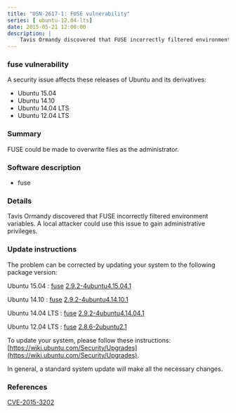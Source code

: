 ```yaml
---
title: "USN-2617-1: FUSE vulnerability"
series: [ ubuntu-12.04-lts]
date: 2015-05-21 12:00:00
description: |
    Tavis Ormandy discovered that FUSE incorrectly filtered environment variables. A local attacker could use this issue to gain administrative privileges. 
--- 
```

 
 


### fuse vulnerability

A security issue affects these releases of Ubuntu and its derivatives:

* Ubuntu 15.04
* Ubuntu 14.10
* Ubuntu 14.04 LTS
* Ubuntu 12.04 LTS

### Summary

FUSE could be made to overwrite files as the administrator. 

### Software description

* fuse 

### Details

Tavis Ormandy discovered that FUSE incorrectly filtered environment variables. A local attacker could use this issue to gain administrative privileges. 

### Update instructions

The problem can be corrected by updating your system to the following package version:

Ubuntu 15.04
 : [fuse](https://launchpad.net/ubuntu/+source/fuse) <span> [2.9.2-4ubuntu4.15.04.1](https://launchpad.net/ubuntu/+source/fuse/2.9.2-4ubuntu4.15.04.1) </span> 

Ubuntu 14.10
 : [fuse](https://launchpad.net/ubuntu/+source/fuse) <span> [2.9.2-4ubuntu4.14.10.1](https://launchpad.net/ubuntu/+source/fuse/2.9.2-4ubuntu4.14.10.1) </span> 

Ubuntu 14.04 LTS
 : [fuse](https://launchpad.net/ubuntu/+source/fuse) <span> [2.9.2-4ubuntu4.14.04.1](https://launchpad.net/ubuntu/+source/fuse/2.9.2-4ubuntu4.14.04.1) </span> 

Ubuntu 12.04 LTS
 : [fuse](https://launchpad.net/ubuntu/+source/fuse) <span> [2.8.6-2ubuntu2.1](https://launchpad.net/ubuntu/+source/fuse/2.8.6-2ubuntu2.1) </span> 

To update your system, please follow these instructions: [https://wiki.ubuntu.com/Security/Upgrades](https://wiki.ubuntu.com/Security/Upgrades).

In general, a standard system update will make all the necessary changes. 

### References

 
 [CVE-2015-3202](http://people.ubuntu.com/~ubuntu-security/cve/CVE-2015-3202)
 

